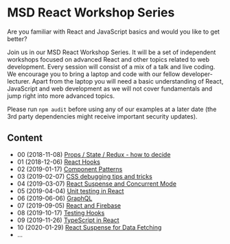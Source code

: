 # MSD React Workshop Series

Are you familiar with React and JavaScript basics and would you like to get better?

Join us in our MSD React Workshop Series. It will be a set of independent workshops focused on advanced React and other topics related to web development. Every session will consist of a mix of a talk and live coding. We encourage you to bring a laptop and code with our fellow developer-lecturer. Apart from the laptop you will need a basic understanding of React, JavaScript and web development as we will not cover fundamentals and jump right into more advanced topics.

Please run `npm audit` before using any of our examples at a later date (the 3rd party dependencies might receive important security updates).

## Content

- 00 (2018-11-08) [Props / State / Redux - how to decide](00-props-state)
- 01 (2018-12-06) [React Hooks](01-react-hooks)
- 02 (2019-01-17) [Component Patterns](02-component-patterns)
- 03 (2019-02-07) [CSS debugging tips and tricks](03-css-debugging)
- 04 (2019-03-07) [React Suspense and Concurrent Mode](04-suspense-and-async-mode)
- 05 (2019-04-04) [Unit testing in React](05-component-testing)
- 06 (2019-06-06) [GraphQL](06-graphql)
- 07 (2019-09-05) [React and Firebase](07-firebase)
- 08 (2019-10-17) [Testing Hooks](08-testing-hooks)
- 09 (2019-11-26) [TypeScript in React](09-typescript-in-react)
- 10 (2020-01-29) [React Suspense for Data Fetching](10-suspense-for-data-fetching)
- ...
